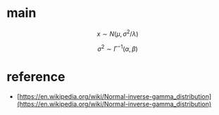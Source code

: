 # main

$$
x \sim N(\mu,\sigma^2/\lambda)
$$

$$
\sigma^2 \sim \Gamma^{-1}(\alpha,\beta)
$$

# reference

* [https://en.wikipedia.org/wiki/Normal-inverse-gamma_distribution](https://en.wikipedia.org/wiki/Normal-inverse-gamma_distribution)